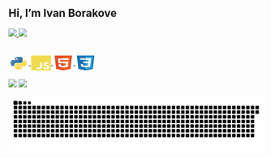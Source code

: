 ## Hi, I’m Ivan Borakove

<div align="left">
  <a href="https://github.com/ivanborakove">
  <img height="180em" src="https://github-readme-stats.vercel.app/api?username=ivanborakove&show_icons=true&theme=monokai&include_all_commits=true&count_private=true"/>

  <img height="180em" src="hhttps://github-readme-stats.vercel.app/api/top-langs/?username=ivanborakove&layout=compact&langs_count=7&theme=dark"/>
</div><br>

<div style="display: inline_block"><br>
  <img align="center" alt="ivanborakove-Python" height="30" width="40" src="https://raw.githubusercontent.com/devicons/devicon/master/icons/python/python-original.svg">
  <img align="center" alt="ivanborakove-Js" height="30" width="40" src="https://raw.githubusercontent.com/devicons/devicon/master/icons/javascript/javascript-plain.svg">
  <img align="center" alt="ivanborakove-HTML" height="30" width="40" src="https://raw.githubusercontent.com/devicons/devicon/master/icons/html5/html5-original.svg">
  <img align="center" alt="ivanborakove-CSS" height="30" width="40" src="https://raw.githubusercontent.com/devicons/devicon/master/icons/css3/css3-original.svg">
</div><br>

<div style="display: inline_block">
  <a href = "mailto:borakove.ivan@gmail.com"><img src="https://img.shields.io/badge/Gmail-D14836?style=for-the-badge&logo=gmail&logoColor=white" target="_blank"></a>
  <a href="https://www.linkedin.com/in/ivanborakove" target="_blank"><img src="https://img.shields.io/badge/LinkedIn-0077B5?style=for-the-badge&logo=linkedin&logoColor=white" target="_blank"></a> 

  ![Snake animation](https://github.com/ivanborakove/ivanborakove/blob/output/github-contribution-grid-snake.svg)

</div>
